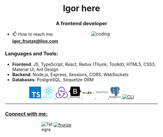 
<h1 align="center">Igor here</h1>

<h3 align="center">A frontend developer</h3>
<img align="right" alt="coding" width="220" src="https://img.freepik.com/free-photo/html-css-collage-concept_23-2150061955.jpg?w=1060&t=st=1690966523~exp=1690967123~hmac=fb01909d8c5f8dc60cc2c3c3fb5c3309c7ffd255ec2a415243bc9b17dbe16798">



- 📫 How to reach me: **igor_frunze@live.com** 
<h3 align="left">Languages and Tools:</h3>



- **Frontend**: JS, TypeScript, React, Redux (Thunk, Toolkit), HTML5, CSS3, Material UI, Ant Design
- **Backend**: Node.js, Express, Sessions, CORS, WebSockets
- **Databases**: PostgreSQL, Sequelize ORM

<p align="center">
<a href="https://www.typescriptlang.org/" target="_blank" rel="noreferrer"> <img src="https://raw.githubusercontent.com/devicons/devicon/master/icons/typescript/typescript-original.svg" alt="typescript" width="40" height="40" />
<a href="https://reactjs.org/" target="_blank" rel="noreferrer"> <img src="https://raw.githubusercontent.com/devicons/devicon/master/icons/react/react-original-wordmark.svg" alt="react" width="40" height="40" /> 
<a href="https://redux.js.org" target="_blank" rel="noreferrer"> <img src="https://raw.githubusercontent.com/devicons/devicon/master/icons/redux/redux-original.svg" alt="redux" width="40" height="40" />
<a href="https://getbootstrap.com" target="_blank" rel="noreferrer"> <img src="https://raw.githubusercontent.com/devicons/devicon/master/icons/bootstrap/bootstrap-plain-wordmark.svg" alt="bootstrap" width="40" height="40" />
<a href="https://nodejs.org" target="_blank" rel="noreferrer"> <img src="https://raw.githubusercontent.com/devicons/devicon/master/icons/nodejs/nodejs-original-wordmark.svg" alt="nodejs" width="40" height="40" /> 
<a href="https://expressjs.com" target="_blank" rel="noreferrer"> <img src="https://raw.githubusercontent.com/devicons/devicon/master/icons/express/express-original-wordmark.svg" alt="express" width="40" height="40" />
<a href="https://www.postgresql.org" target="_blank" rel="noreferrer"> <img src="https://raw.githubusercontent.com/devicons/devicon/master/icons/postgresql/postgresql-original-wordmark.svg" alt="postgresql" width="40" height="40" />
<a href="https://sequelize.org/docs/v7/cli/" target="_blank" rel="noreferrer"> <img src="https://sequelize.org/img/logo.svg" alt="CLI" width="40" height="40" />
</p>

<hr />

<h3 align="left">Connect with me:</h3>
<dl><dd><dl><dd><dl><dd><dl>
<p align="left"><a href="https://www.linkedin.com/in/igor-frunze-b39615271/" target="blank"><img align="center" src="https://raw.githubusercontent.com/rahuldkjain/github-profile-readme-generator/master/src/images/icons/Social/linked-in-alt.svg" alt="frunze" height="30" width="30" />
<a href="https://t.me/IgorFrunze" target="_blank"><img align="left" alt="Telegram" width="40" height="40" src="https://img.icons8.com/fluency/48/000000/telegram-app.png" /></p>
</dl></dd></dl></dd></dl></dd></dl>
